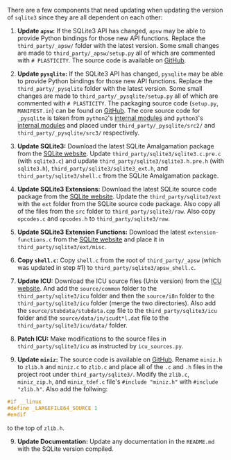 There are a few components that need updating when updating the version of `sqlite3` since they are all dependent on each other:

1. **Update `apsw`:** If the SQLite3 API has changed, `apsw` may be able to provide Python bindings for those new API functions. Replace the `third_party/_apsw/` folder with the latest version. Some small changes are made to `third_party/_apsw/setup.py` all of which are commented with `# PLASTICITY`. The source code is available on [GitHub](https://github.com/rogerbinns/apsw).

2. **Update `pysqlite`:** If the SQLite3 API has changed, `pysqlite` may be able to provide Python bindings for those new API functions. Replace the `third_party/_pysqlite` folder with the latest version. Some small changes are made to `third_party/_pysqlite/setup.py` all of which are commented with `# PLASTICITY`. The packaging source code (`setup.py`, `MANIFEST.in`) can be found on [GitHub](https://github.com/ghaering/pysqlite). The core source code for `_pysqlite` is taken from `python2`'s [internal modules](https://github.com/python/cpython/tree/ca079a3ea30098aff3197c559a0e32d42dda6d84/Modules/_sqlite) and `python3`'s [internal modules](https://github.com/python/cpython/tree/master/Modules/_sqlite) and placed under `third_party/_pysqlite/src2/` and `third_party/_pysqlite/src3/` respectively.

3. **Update SQLite3:** Download the latest SQLite Amalgamation package from the [SQLite website](https://www.sqlite.org/download.html). Update `third_party/sqlite3/sqlite3.c.pre.c` (with `sqlite3.c`) and update `third_party/sqlite3/sqlite3.h.pre.h` (with `sqlite3.h`), `third_party/sqlite3/sqlite3_ext.h`, and `third_party/sqlite3/shell.c` from the SQLite Amalgamation package.

3. **Update SQLite3 Extensions:** Download the latest SQLite source code package from the [SQLite website](https://www.sqlite.org/download.html). Update the `third_party/sqlite3/ext` with the `ext` folder from the SQLite source code package. Also copy all of the files from the `src` folder to `third_party/sqlite3/raw`. Also copy `opcodes.c` and `opcodes.h` to `third_party/sqlite3/raw`.

4. **Update SQLite3 Extension Functions:** Download the latest `extension-functions.c` from the [SQLite website](https://www.sqlite.org/contrib) and place it in `third_party/sqlite3/ext/misc`.

5. **Copy `shell.c`:** Copy `shell.c` from the root of `third_party/_apsw` (which was updated in step #1) to `third_party/sqlite3/apsw_shell.c`.

6. **Update ICU:** Download the ICU source files (Unix version) from the [ICU website](http://site.icu-project.org/download). And add the `source/common` folder to the `third_party/sqlite3/icu` folder and then the `source/i8n` folder to the `third_party/sqlite3/icu` folder (merge the two directories). Also add the `source/stubdata/stubdata.cpp` file to the `third_party/sqlite3/icu` folder and the `source/data/in/icudt*l.dat` file to the `third_party/sqlite3/icu/data/` folder.

7. **Patch ICU:** Make modifications to the source files in `third_party/sqlite3/icu` as instructed by `icu_sources.py`.

8. **Update `miniz`:** The source code is available on [GitHub](https://github.com/richgel999/miniz). Rename `miniz.h` to `zlib.h` and `miniz.c` to `zlib.c` and place all of the `.c` and `.h` files in the project root under `third_party/sqlite3/`. Modify the `zlib.c`, `miniz_zip.h`, and `miniz_tdef.c` file's `#include "miniz.h"` with `#include "zlib.h"`. Also add the follwing:
```c
#if __linux
#define _LARGEFILE64_SOURCE 1
#endif
```
to the top of `zlib.h`.

9. **Update Documentation:** Update any documentation in the `README.md` with the SQLite version compiled.